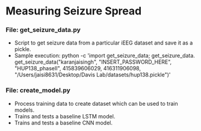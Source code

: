 # Measuring Seizure Spread

### File: get_seizure_data.py
* Script to get seizure data from a particular iEEG dataset and save it as a pickle.
* Sample execution: python -c 'import get_seizure_data; get_seizure_data. get_seizure_data("karanjaisingh", "INSERT_PASSWORD_HERE", "HUP138_phaseII", 415839606029, 416311906098, "/Users/jaisi8631/Desktop/Davis Lab/datasets/hup138.pickle")'

### File: create_model.py
* Process training data to create dataset which can be used to train models.
* Trains and tests a baseline LSTM model.
* Trains and tests a baseline CNN model.
